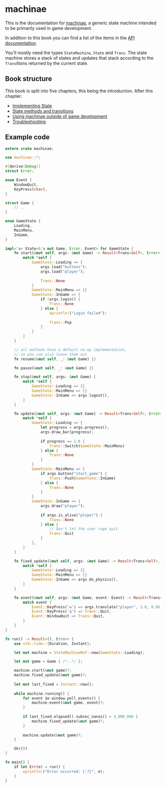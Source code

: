 # machinae

This is the documentation for [machinae][ma], a generic state machine
intended to be primarily used in game development.

In addition to this book you can find a list of the items in
the [API documentation][ap].

[ma]: https://github.com/rustgd/machinae
[ap]: https://docs.rs/machinae

You'll mostly need the types `StateMachine`, `State` and `Trans`.
The state machine stores a stack of states and updates that stack
according to the `Trans`itions returned by the current state.

## Book structure

This book is split into five chapters, this being the introduction. After this chapter:

 * [Implementing State][im]
 * [State methods and transitions][me]
 * [Using machinae outside of game development][us]
 * [Troubleshooting][tr]

[im]: ./01_state.html
[me]: ./02_methods.html
[us]: ./03_non_game_dev.html
[tr]: ./04_trouble.html

## Example code

```rust
extern crate machinae;

use machinae::*;

#[derive(Debug)]
struct Error;

enum Event {
    WindowQuit,
    KeyPress(char),
}

struct Game {
    // ..
}

enum GameState {
    Loading,
    MainMenu,
    InGame,
}

impl<'a> State<&'a mut Game, Error, Event> for GameState {
    fn start(&mut self, args: &mut Game) -> Result<Trans<Self>, Error> {
        match *self {
            GameState::Loading => {
                args.load("buttons");
                args.load("player");
                
                Trans::None
            }
            GameState::MainMenu => {}
            GameState::InGame => {
                if !args.login() {
                    Trans::None
                } else {
                    eprintln!("Login failed");
                                        
                    Trans::Pop
                }
            }
        }
    }

    // all methods have a default no-op implementation,
    // so you can also leave them out
    fn resume(&mut self, _: &mut Game) {}

    fn pause(&mut self, _: &mut Game) {}

    fn stop(&mut self, args: &mut Game) {
        match *self {
            GameState::Loading => {}
            GameState::MainMenu => {}
            GameState::InGame => args.logout(),
        }
    }

    fn update(&mut self, args: &mut Game) -> Result<Trans<Self>, Error> {
        match *self {
            GameState::Loading => {
                let progress = args.progress();
                args.draw_bar(progress);
                
                if progress == 1.0 {
                    Trans::Switch(GameState::MainMenu)
                } else {
                    Trans::None
                }
            }
            GameState::MainMenu => {
                if args.button("start_game") {
                    Trans::Push(GameState::InGame)
                } else {
                    Trans::None
                }
            }
            GameState::InGame => {
                args.draw("player");
                
                if args.is_alive("player") {
                    Trans::None
                } else {
                    // Don't let the user rage quit
                    Trans::Quit
                }
            },
        }
    }

    fn fixed_update(&mut self, args: &mut Game) -> Result<Trans<Self>, Error> {
        match *self {
            GameState::Loading => {}
            GameState::MainMenu => {}
            GameState::InGame => args.do_physics(),
        }
    }

    fn event(&mut self, args: &mut Game, event: Event) -> Result<Trans<Self>, Error> {
        match event {
            Event::KeyPress('w') => args.translate("player", 3.0, 0.0),
            Event::KeyPress('q') => Trans::Quit,
            Event::WindowQuit => Trans::Quit,
        }
    }
}

fn run() -> Result<(), Error> {
    use std::time::{Duration, Instant};

    let mut machine = StateMachineRef::new(GameState::Loading);

    let mut game = Game { /*..*/ };

    machine.start(&mut game)?;
    machine.fixed_update(&mut game)?;
    
    let mut last_fixed = Instant::now();
    
    while machine.running() {
        for event in window.poll_events() {
            machine.event(&mut game, event)?;
        }        
    
        if last_fixed.elapsed().subsec_nanos() > 4_000_000 {
            machine.fixed_update(&mut game)?;
        }
    
        machine.update(&mut game)?;
    }

    Ok(())
}

fn main() {
    if let Err(e) = run() {
        eprintln!("Error occurred: {:?}", e);
    }
}
```
